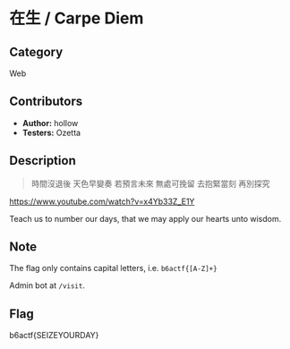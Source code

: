 # 在生 / Carpe Diem

## Category

Web

## Contributors

-   **Author:** hollow
-   **Testers:** Ozetta

## Description

> 時間沒退後 天色早變奏
> 若預言未來 無處可挽留
> 去抱緊當刻 再別探究

https://www.youtube.com/watch?v=x4Yb33Z_E1Y

Teach us to number our days, that we may apply our hearts unto wisdom.

## Note

The flag only contains capital letters, i.e. `b6actf{[A-Z]+}`

Admin bot at `/visit`.

## Flag

b6actf{SEIZEYOURDAY}
